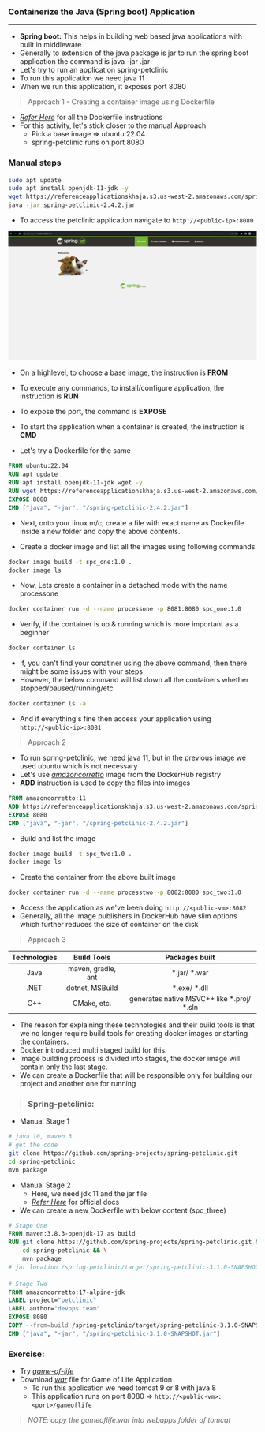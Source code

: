 ### Containerize the Java (Spring boot) Application
----------------------------------------------------

* **Spring boot:** This helps in building web based java applications with built in middleware
* Generally to extension of the java package is jar to run the spring boot application the command is java -jar <package>.jar
* Let's try to run an application spring-petclinic
* To run this application we need java 11
* When we run this application, it exposes port 8080

> Approach 1 - Creating a container image using Dockerfile

* *[Refer Here](https://docs.docker.com/engine/reference/builder/)* for all the Dockerfile instructions
* For this activity, let's stick closer to the manual Approach
    * Pick a base image => ubuntu:22.04
    * spring-petclinic runs on port 8080

### Manual steps
```bash
sudo apt update
sudo apt install openjdk-11-jdk -y
wget https://referenceapplicationskhaja.s3.us-west-2.amazonaws.com/spring-petclinic-2.4.2.jar
java -jar spring-petclinic-2.4.2.jar
```

* To access the petclinic application navigate to ```http://<public-ip>:8080```

![Preview](./Images/spc_webpage.png)

* On a highlevel, to choose a base image, the instruction is **FROM**
* To execute any commands, to install/configure application, the instruction is **RUN**
* To expose the port, the command is **EXPOSE**
* To start the application when a container is created, the instruction is **CMD**

* Let's try a Dockerfile for the same
```Dockerfile
FROM ubuntu:22.04
RUN apt update
RUN apt install openjdk-11-jdk wget -y
RUN wget https://referenceapplicationskhaja.s3.us-west-2.amazonaws.com/spring-petclinic-2.4.2.jar
EXPOSE 8080
CMD ["java", "-jar", "/spring-petclinic-2.4.2.jar"]
```

* Next, onto your linux m/c, create a file with exact name as Dockerfile inside a new folder and copy the above contents. 

* Create a docker image and list all the images using following commands
```bash
docker image build -t spc_one:1.0 .
docker image ls
```

* Now, Lets create a container in a detached mode with the name processone
```bash
docker container run -d --name processone -p 8081:8080 spc_one:1.0
```
* Verify, if the container is up & running which is more important as a beginner
```bash
docker container ls
```
* If, you can't find your conatiner using the above command, then there might be some issues with your steps
* However, the below command will list down all the containers whether stopped/paused/running/etc
```bash
docker container ls -a
```

* And if everything's fine then access your application using ```http://<public-ip>:8081```

> Approach 2

* To run spring-petclinic, we need java 11, but in the previous image we used ubuntu which is not necessary
* Let's use _[amazoncorretto](https://hub.docker.com/_/amazoncorretto)_ image from the DockerHub registry
* **ADD** instruction is used to copy the files into images

```Dockerfile
FROM amazoncorretto:11
ADD https://referenceapplicationskhaja.s3.us-west-2.amazonaws.com/spring-petclinic-2.4.2.jar /spring-petclinic-2.4.2.jar
EXPOSE 8080
CMD ["java", "-jar", "/spring-petclinic-2.4.2.jar"]
```

* Build and list the image
```bash
docker image build -t spc_two:1.0 .
docker image ls
```

* Create the container from the above built image
```bash
docker container run -d --name processtwo -p 8082:8080 spc_two:1.0
```
* Access the application as we've been doing ```http://<public-vm>:8082```
* Generally, all the Image publishers in DockerHub have slim options which further reduces the size of container on the disk

> Approach 3

| Technologies  |  Build Tools      | Packages built    |
| :-----------: | :---------------: | :---------------: |
|   Java        | maven, gradle, ant | *.jar/ *.war        |
|   .NET        | dotnet, MSBuild   | *.exe/ *.dll        |
|   C++         |    CMake, etc.    | generates native MSVC++ like *.proj/ *.sln    |

* The reason for explaining these technologies and their build tools is that we no longer require build tools for creating docker images or starting the containers.
* Docker introduced multi staged build for this.
* Image building process is divided into stages, the docker image will contain only the last stage.
* We can create a Dockerfile that will be responsible only for building our project and another one for running

> ### Spring-petclinic:

* Manual Stage 1
```bash
# java 10, maven 3
# get the code
git clone https://github.com/spring-projects/spring-petclinic.git
cd spring-petclinic
mvn package
```
* Manual Stage 2
    * Here, we need jdk 11 and the jar file
    * _[Refer Here](https://docs.docker.com/build/building/multi-stage/)_ for official docs
* We can create a new Dockerfile with below content (spc_three)
```Dockerfile
# Stage One
FROM maven:3.8.3-openjdk-17 as build
RUN git clone https://github.com/spring-projects/spring-petclinic.git && \
    cd spring-petclinic && \
    mvn package
# jar location /spring-petclinic/target/spring-petclinic-3.1.0-SNAPSHOT.jar

# Stage Two
FROM amazoncorretto:17-alpine-jdk
LABEL project="petclinic"
LABEL author="devops team"
EXPOSE 8080
COPY --from=build /spring-petclinic/target/spring-petclinic-3.1.0-SNAPSHOT.jar /spring-petclinic-3.1.0-SNAPSHOT.jar
CMD ["java", "-jar", "/spring-petclinic-3.1.0-SNAPSHOT.jar"]
```
### Exercise:
* Try *[game-of-life](https://github.com/wakaleo/game-of-life)*
* Download *[war](https://referenceapplicationskhaja.s3.us-west-2.amazonaws.com/gameoflife.war)* file for Game of Life Application
    * To run this application we need tomcat 9 or 8 with java 8
    * This application runs on port 8080 => ```http://<public-vm>:<port>/gameoflife```

> *NOTE: copy the gameoflife.war into webapps folder of tomcat*
